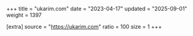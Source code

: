 +++
title = "ukarim.com"
date = "2023-04-17"
updated = "2025-09-01"
weight = 1397

[extra]
source = "https://ukarim.com"
ratio = 100
size = 1
+++
